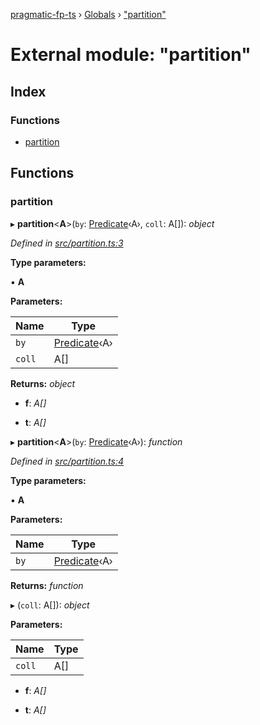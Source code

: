 [pragmatic-fp-ts](../README.md) › [Globals](../globals.md) › ["partition"](_partition_.md)

# External module: "partition"

## Index

### Functions

* [partition](_partition_.md#partition)

## Functions

###  partition

▸ **partition**<**A**>(`by`: [Predicate](_types_.md#predicate)‹A›, `coll`: A[]): *object*

*Defined in [src/partition.ts:3](https://github.com/hermann-p/pragmatic-fp-ts/blob/ae00bcd/src/partition.ts#L3)*

**Type parameters:**

▪ **A**

**Parameters:**

Name | Type |
------ | ------ |
`by` | [Predicate](_types_.md#predicate)‹A› |
`coll` | A[] |

**Returns:** *object*

* **f**: *A[]*

* **t**: *A[]*

▸ **partition**<**A**>(`by`: [Predicate](_types_.md#predicate)‹A›): *function*

*Defined in [src/partition.ts:4](https://github.com/hermann-p/pragmatic-fp-ts/blob/ae00bcd/src/partition.ts#L4)*

**Type parameters:**

▪ **A**

**Parameters:**

Name | Type |
------ | ------ |
`by` | [Predicate](_types_.md#predicate)‹A› |

**Returns:** *function*

▸ (`coll`: A[]): *object*

**Parameters:**

Name | Type |
------ | ------ |
`coll` | A[] |

* **f**: *A[]*

* **t**: *A[]*
